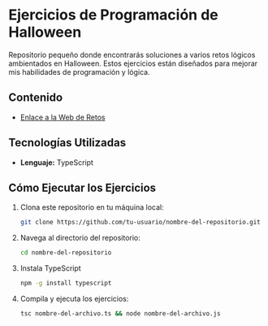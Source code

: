 # Ejercicios de Programación de Halloween

Repositorio pequeño donde encontrarás soluciones a varios retos lógicos ambientados en Halloween. Estos ejercicios están diseñados para mejorar mis habilidades de programación y lógica.

## Contenido

- [Enlace a la Web de Retos](https://www.halloween.dev)

## Tecnologías Utilizadas

- **Lenguaje:** TypeScript

## Cómo Ejecutar los Ejercicios

1. Clona este repositorio en tu máquina local:

   ```bash
   git clone https://github.com/tu-usuario/nombre-del-repositorio.git
   ```

2. Navega al directorio del repositorio:

   ```bash
   cd nombre-del-repositorio
   ```

3. Instala TypeScript

   ```bash
   npm -g install typescript
   ```

4. Compila y ejecuta los ejercicios:

   ```bash
   tsc nombre-del-archivo.ts && node nombre-del-archivo.js
   ```
